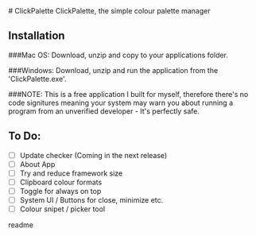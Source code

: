 <snippet>
  <content>
# ClickPalette
ClickPalette, the simple colour palette manager 

## Installation
###Mac OS:
  Download, unzip and copy to your applications folder.
  
###Windows:
  Download, unzip and run the application from the 'ClickPalette.exe'.

###NOTE: 
This is a free application I built for myself, therefore there's no code signitures meaning your system may warn you about running a program from an unverified developer - It's perfectly safe.

## To Do:
- [ ] Update checker (Coming in the next release)
- [ ] About App
- [ ] Try and reduce framework size
- [ ] Clipboard colour formats
- [ ] Toggle for always on top
- [ ] System UI / Buttons for close, minimize etc.
- [ ] Colour snipet / picker tool
</content>
  <tabTrigger>readme</tabTrigger>
</snippet>
